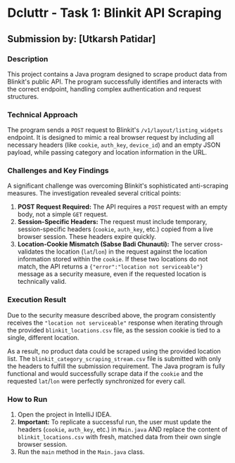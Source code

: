# Dcluttr - Task 1: Blinkit API Scraping

## Submission by: [Utkarsh Patidar]

### Description
This project contains a Java program designed to scrape product data from Blinkit's public API. The program successfully identifies and interacts with the correct endpoint, handling complex authentication and request structures.

### Technical Approach 
The program sends a `POST` request to Blinkit's `/v1/layout/listing_widgets` endpoint. It is designed to mimic a real browser request by including all necessary headers (like `cookie`, `auth_key`, `device_id`) and an empty JSON payload, while passing category and location information in the URL.

### Challenges and Key Findings
A significant challenge was overcoming Blinkit's sophisticated anti-scraping measures. The investigation revealed several critical points:

1.  **POST Request Required:** The API requires a `POST` request with an empty body, not a simple `GET` request.
2.  **Session-Specific Headers:** The request must include temporary, session-specific headers (`cookie`, `auth_key`, etc.) copied from a live browser session. These headers expire quickly.
3.  **Location-Cookie Mismatch (Sabse Badi Chunauti):** The server cross-validates the location (`lat`/`lon`) in the request against the location information stored within the `cookie`. If these two locations do not match, the API returns a `{"error":"location not serviceable"}` message as a security measure, even if the requested location is technically valid.

### Execution Result 
Due to the security measure described above, the program consistently receives the `"location not serviceable"` response when iterating through the provided `blinkit_locations.csv` file, as the session cookie is tied to a single, different location.

As a result, no product data could be scraped using the provided location list. The `blinkit_category_scraping_stream.csv` file is submitted with only the headers to fulfill the submission requirement. The Java program is fully functional and would successfully scrape data if the `cookie` and the requested `lat`/`lon` were perfectly synchronized for every call.

### How to Run 
1.  Open the project in IntelliJ IDEA.
2.  **Important:** To replicate a successful run, the user must update the headers (`cookie`, `auth_key`, etc.) in `Main.java` AND replace the content of `blinkit_locations.csv` with fresh, matched data from their own single browser session.
3.  Run the `main` method in the `Main.java` class.
